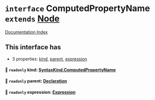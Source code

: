 # `interface` ComputedPropertyName `extends` [Node](../interface.Node/README.md)

[Documentation Index](../README.md)

## This interface has

- 3 properties:
[kind](#-readonly-kind-syntaxkindcomputedpropertyname),
[parent](#-readonly-parent-declaration),
[expression](#-readonly-expression-expression)


#### 📄 `readonly` kind: [SyntaxKind.ComputedPropertyName](../enum.SyntaxKind/README.md#computedpropertyname--167)



#### 📄 `readonly` parent: [Declaration](../interface.Declaration/README.md)



#### 📄 `readonly` expression: [Expression](../interface.Expression/README.md)



